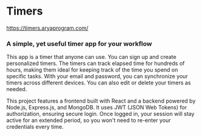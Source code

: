 # Timers

https://timers.aryaprogram.com/

### A simple, yet useful timer app for your workflow

This app is a timer that anyone can use. You can sign up and create personalized timers. The timers can track elapsed time for hundreds of hours, making them ideal for keeping track of the time you spend on specific tasks. With your email and password, you can synchronize your timers across different devices. You can also edit or delete your timers as needed.

This project features a frontend built with React and a backend powered by Node.js, Express.js, and MongoDB. It uses JWT (JSON Web Tokens) for authorization, ensuring secure login. Once logged in, your session will stay active for an extended period, so you won't need to re-enter your credentials every time.
